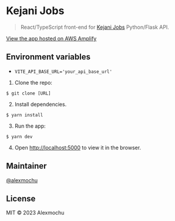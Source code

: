 # Kejani Jobs

> React/TypeScript front-end for [Kejani Jobs](#) Python/Flask API.

[View the app hosted on AWS Amplify](https://jobs.kejanigarage.com/)

## Environment variables

- `VITE_API_BASE_URL='your_api_base_url'`

1. Clone the repo: 
```
$ git clone [URL]
```
2. Install dependencies.
```
$ yarn install
```
3. Run the app:
```
$ yarn dev
```
4. Open [http://localhost:5000](http://localhost:5000) to view it in the browser.

## Maintainer

[@alexmochu](https://github.com/alexmochu) 

## License

MIT © 2023 Alexmochu
